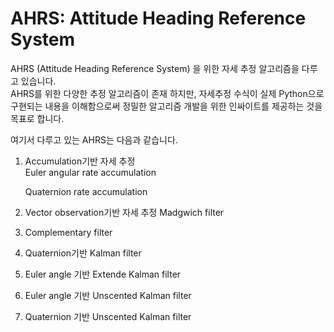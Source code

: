 # AHRS: Attitude Heading Reference System 
AHRS (Attitude Heading Reference System) 을 위한 자세 추정 알고리즘을 다루고 있습니다.  
AHRS를 위한 다양한 추정 알고리즘이 존재 하지만, 
자세추정 수식이 실제 Python으로 구현되는 내용을 이해함으로써 정밀한 알고리즘 개발을 위한 인싸이트를 제공하는 것을 목표로 합니다.

여기서 다루고 있는 AHRS는 다음과 같습니다.
1) Accumulation기반 자세 추정   
   Euler angular rate accumulation
   
   Quaternion rate accumulation
3) Vector observation기반 자세 추정
   Madgwich filter
5) Complementary filter
6) Quaternion기반 Kalman filter
7) Euler angle 기반 Extende Kalman filter
8) Euler angle 기반 Unscented Kalman filter
9) Quaternion 기반 Unscented Kalman filter 
